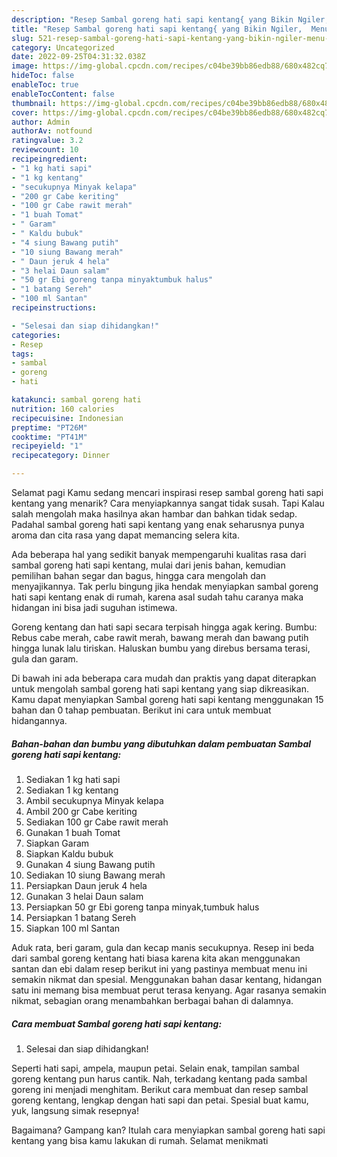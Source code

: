```yaml
---
description: "Resep Sambal goreng hati sapi kentang{ yang Bikin Ngiler,  Menu Buat lebaran"
title: "Resep Sambal goreng hati sapi kentang{ yang Bikin Ngiler,  Menu Buat lebaran"
slug: 521-resep-sambal-goreng-hati-sapi-kentang-yang-bikin-ngiler-menu-buat-lebaran
category: Uncategorized
date: 2022-09-25T04:31:32.038Z
image: https://img-global.cpcdn.com/recipes/c04be39bb86edb88/680x482cq70/sambal-goreng-hati-sapi-kentang-foto-resep-utama.jpg
hideToc: false
enableToc: true
enableTocContent: false
thumbnail: https://img-global.cpcdn.com/recipes/c04be39bb86edb88/680x482cq70/sambal-goreng-hati-sapi-kentang-foto-resep-utama.jpg
cover: https://img-global.cpcdn.com/recipes/c04be39bb86edb88/680x482cq70/sambal-goreng-hati-sapi-kentang-foto-resep-utama.jpg
author: Admin
authorAv: notfound
ratingvalue: 3.2
reviewcount: 10
recipeingredient:
- "1 kg hati sapi"
- "1 kg kentang"
- "secukupnya Minyak kelapa"
- "200 gr Cabe keriting"
- "100 gr Cabe rawit merah"
- "1 buah Tomat"
- " Garam"
- " Kaldu bubuk"
- "4 siung Bawang putih"
- "10 siung Bawang merah"
- " Daun jeruk 4 hela"
- "3 helai Daun salam"
- "50 gr Ebi goreng tanpa minyaktumbuk halus"
- "1 batang Sereh"
- "100 ml Santan"
recipeinstructions:

- "Selesai dan siap dihidangkan!"
categories:
- Resep
tags:
- sambal
- goreng
- hati

katakunci: sambal goreng hati 
nutrition: 160 calories
recipecuisine: Indonesian
preptime: "PT26M"
cooktime: "PT41M"
recipeyield: "1"
recipecategory: Dinner

---
```



Selamat pagi Kamu sedang mencari inspirasi resep sambal goreng hati sapi kentang yang menarik? Cara menyiapkannya sangat tidak susah. Tapi Kalau salah mengolah maka hasilnya akan hambar dan bahkan tidak sedap. Padahal sambal goreng hati sapi kentang yang enak seharusnya punya aroma dan cita rasa yang dapat memancing selera kita.


Ada beberapa hal yang sedikit banyak mempengaruhi kualitas rasa dari sambal goreng hati sapi kentang, mulai dari jenis bahan, kemudian pemilihan bahan segar dan bagus, hingga cara mengolah dan menyajikannya. Tak perlu bingung jika hendak menyiapkan sambal goreng hati sapi kentang enak di rumah, karena asal sudah tahu caranya maka hidangan ini bisa jadi suguhan istimewa.

Goreng kentang dan hati sapi secara terpisah hingga agak kering. Bumbu: Rebus cabe merah, cabe rawit merah, bawang merah dan bawang putih hingga lunak lalu tiriskan. Haluskan bumbu yang direbus bersama terasi, gula dan garam.


Di bawah ini ada beberapa cara mudah dan praktis yang dapat diterapkan untuk mengolah sambal goreng hati sapi kentang yang siap dikreasikan. Kamu dapat menyiapkan Sambal goreng hati sapi kentang menggunakan 15 bahan dan 0 tahap pembuatan. Berikut ini cara untuk membuat hidangannya.

<!--inarticleads1-->

##### Bahan-bahan dan bumbu yang dibutuhkan dalam pembuatan Sambal goreng hati sapi kentang:

1. Sediakan 1 kg hati sapi
1. Sediakan 1 kg kentang
1. Ambil secukupnya Minyak kelapa
1. Ambil 200 gr Cabe keriting
1. Sediakan 100 gr Cabe rawit merah
1. Gunakan 1 buah Tomat
1. Siapkan  Garam
1. Siapkan  Kaldu bubuk
1. Gunakan 4 siung Bawang putih
1. Sediakan 10 siung Bawang merah
1. Persiapkan  Daun jeruk 4 hela
1. Gunakan 3 helai Daun salam
1. Persiapkan 50 gr Ebi goreng tanpa minyak,tumbuk halus
1. Persiapkan 1 batang Sereh
1. Siapkan 100 ml Santan


Aduk rata, beri garam, gula dan kecap manis secukupnya. Resep ini beda dari sambal goreng kentang hati biasa karena kita akan menggunakan santan dan ebi dalam resep berikut ini yang pastinya membuat menu ini semakin nikmat dan spesial. Menggunakan bahan dasar kentang, hidangan satu ini memang bisa membuat perut terasa kenyang. Agar rasanya semakin nikmat, sebagian orang menambahkan berbagai bahan di dalamnya. 

<!--inarticleads2-->

##### Cara membuat Sambal goreng hati sapi kentang:


1. Selesai dan siap dihidangkan!

Seperti hati sapi, ampela, maupun petai. Selain enak, tampilan sambal goreng kentang pun harus cantik. Nah, terkadang kentang pada sambal goreng ini menjadi menghitam. Berikut cara membuat dan resep sambal goreng kentang, lengkap dengan hati sapi dan petai. Spesial buat kamu, yuk, langsung simak resepnya! 

Bagaimana? Gampang kan? Itulah cara menyiapkan sambal goreng hati sapi kentang yang bisa kamu lakukan di rumah. Selamat menikmati
